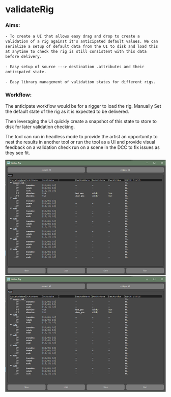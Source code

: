 # validateRig

### Aims:

    - To create a UI that allows easy drag and drop to create a 
    validation of a rig against it's anticipated default values. We can 
    serialize a setup of default data from the UI to disk and load this 
    at anytime to check the rig is still consistent with this data 
    before delivery.
    
    - Easy setup of source ---> destination .attributes and their 
    anticipated state.
    
    - Easy library management of validation states for different rigs.
    
    
### Workflow:

The anticipate workflow would be for a rigger to load the rig. Manually
Set the default state of the rig as it is expected to be delivered.

Then leveraging the UI quickly create a snapshot of this state to store
to disk for later validation checking.

The tool can run in headless mode to provide the artist an opportunity to
nest the results in another tool or run the tool as a UI and provide
visual feedback on a validation check run on a scene in the DCC to fix 
issues as they see fit.

     
![Example01-MainUI](example01.png)
![Example02-DragAndDrop](example01.png)
